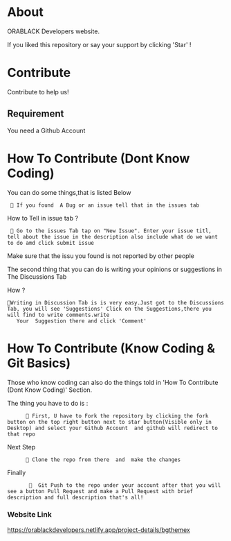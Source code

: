 # About

ORABLACK Developers website.

If you liked this repository or say your support by clicking  'Star' !

# Contribute
 Contribute to help us!
  
  ## Requirement

  You need a Github Account

# How To Contribute (Dont Know Coding)

You can do some things,that is listed Below

     🔘 If you found  A Bug or an issue tell that in the issues tab 
  How to Tell in issue tab ?
  
     🔘 Go to the issues Tab tap on "New Issue". Enter your issue titl, tell about the issue in the description also include what do we want to do amd click submit issue
     
  Make sure that the issu you found is not reported by other people
  
  The second thing that you can do is writing your opinions or suggestions in The Discussions Tab
  
  How ?
   
    🔘Writing in Discussion Tab is is very easy.Just got to the Discussions Tab, you will see 'Suggestions' Click on the Suggestions,there you will find to write comments.write 
       Your  Suggestion there and click 'Comment'
 
  
# How To Contribute (Know Coding & Git Basics)
 
  Those who know coding can also do the things told  in 'How To Contribute (Dont Know Coding)' Section.
  
 The thing you have to do is :
 
          🔘 First, U have to Fork the repository by clicking the fork button on the top right button next to star button(Visible only in Desktop) and select your Github Account  and github will redirect to that repo 
          
 Next Step
               
          🔘 Clone the repo from there  and  make the changes
          
Finally

           🔘  Git Push to the repo under your account after that you will see a button Pull Request and make a Pull Request with brief description and full description that's all!

### Website Link

  https://orablackdevelopers.netlify.app/project-details/bgthemex